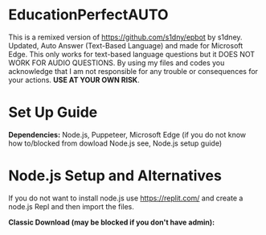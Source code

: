 # EducationPerfectAUTO
This is a remixed version of https://github.com/s1dny/epbot by s1dney. Updated, Auto Answer (Text-Based Language) and made for Microsoft Edge.
This only works for text-based language questions but it DOES NOT WORK FOR AUDIO QUESTIONS.
By using my files and codes you acknowledge that I am not responsible for any trouble or consequences for your actions. **USE AT YOUR OWN RISK**.

# Set Up Guide
**Dependencies:** Node.js, Puppeteer, Microsoft Edge (if you do not know how to/blocked from dowload Node.js see, Node.js setup guide)

# Node.js Setup and Alternatives
If you do not want to install node.js use https://replit.com/ and create a node.js Repl and then import the files.

**Classic Download (may be blocked if you don't have admin):**

